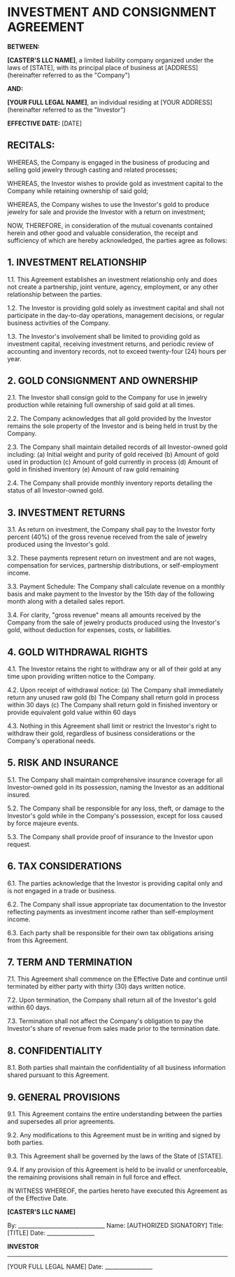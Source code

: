 # INVESTMENT AND CONSIGNMENT AGREEMENT

**BETWEEN:**

**[CASTER'S LLC NAME]**, a limited liability company organized under the laws of [STATE], with its principal place of business at [ADDRESS] (hereinafter referred to as the "Company")

**AND:**

**[YOUR FULL LEGAL NAME]**, an individual residing at [YOUR ADDRESS] (hereinafter referred to as the "Investor")

**EFFECTIVE DATE:** [DATE]

## RECITALS:

WHEREAS, the Company is engaged in the business of producing and selling gold jewelry through casting and related processes;

WHEREAS, the Investor wishes to provide gold as investment capital to the Company while retaining ownership of said gold;

WHEREAS, the Company wishes to use the Investor's gold to produce jewelry for sale and provide the Investor with a return on investment;

NOW, THEREFORE, in consideration of the mutual covenants contained herein and other good and valuable consideration, the receipt and sufficiency of which are hereby acknowledged, the parties agree as follows:

## 1. INVESTMENT RELATIONSHIP

1.1. This Agreement establishes an investment relationship only and does not create a partnership, joint venture, agency, employment, or any other relationship between the parties.

1.2. The Investor is providing gold solely as investment capital and shall not participate in the day-to-day operations, management decisions, or regular business activities of the Company.

1.3. The Investor's involvement shall be limited to providing gold as investment capital, receiving investment returns, and periodic review of accounting and inventory records, not to exceed twenty-four (24) hours per year.

## 2. GOLD CONSIGNMENT AND OWNERSHIP

2.1. The Investor shall consign gold to the Company for use in jewelry production while retaining full ownership of said gold at all times.

2.2. The Company acknowledges that all gold provided by the Investor remains the sole property of the Investor and is being held in trust by the Company.

2.3. The Company shall maintain detailed records of all Investor-owned gold including:
   (a) Initial weight and purity of gold received
   (b) Amount of gold used in production
   (c) Amount of gold currently in process
   (d) Amount of gold in finished inventory
   (e) Amount of raw gold remaining

2.4. The Company shall provide monthly inventory reports detailing the status of all Investor-owned gold.

## 3. INVESTMENT RETURNS

3.1. As return on investment, the Company shall pay to the Investor forty percent (40%) of the gross revenue received from the sale of jewelry produced using the Investor's gold.

3.2. These payments represent return on investment and are not wages, compensation for services, partnership distributions, or self-employment income.

3.3. Payment Schedule: The Company shall calculate revenue on a monthly basis and make payment to the Investor by the 15th day of the following month along with a detailed sales report.

3.4. For clarity, "gross revenue" means all amounts received by the Company from the sale of jewelry products produced using the Investor's gold, without deduction for expenses, costs, or liabilities.

## 4. GOLD WITHDRAWAL RIGHTS

4.1. The Investor retains the right to withdraw any or all of their gold at any time upon providing written notice to the Company.

4.2. Upon receipt of withdrawal notice:
   (a) The Company shall immediately return any unused raw gold
   (b) The Company shall return gold in process within 30 days
   (c) The Company shall return gold in finished inventory or provide equivalent gold value within 60 days

4.3. Nothing in this Agreement shall limit or restrict the Investor's right to withdraw their gold, regardless of business considerations or the Company's operational needs.

## 5. RISK AND INSURANCE

5.1. The Company shall maintain comprehensive insurance coverage for all Investor-owned gold in its possession, naming the Investor as an additional insured.

5.2. The Company shall be responsible for any loss, theft, or damage to the Investor's gold while in the Company's possession, except for loss caused by force majeure events.

5.3. The Company shall provide proof of insurance to the Investor upon request.

## 6. TAX CONSIDERATIONS

6.1. The parties acknowledge that the Investor is providing capital only and is not engaged in a trade or business.

6.2. The Company shall issue appropriate tax documentation to the Investor reflecting payments as investment income rather than self-employment income.

6.3. Each party shall be responsible for their own tax obligations arising from this Agreement.

## 7. TERM AND TERMINATION

7.1. This Agreement shall commence on the Effective Date and continue until terminated by either party with thirty (30) days written notice.

7.2. Upon termination, the Company shall return all of the Investor's gold within 60 days.

7.3. Termination shall not affect the Company's obligation to pay the Investor's share of revenue from sales made prior to the termination date.

## 8. CONFIDENTIALITY

8.1. Both parties shall maintain the confidentiality of all business information shared pursuant to this Agreement.

## 9. GENERAL PROVISIONS

9.1. This Agreement contains the entire understanding between the parties and supersedes all prior agreements.

9.2. Any modifications to this Agreement must be in writing and signed by both parties.

9.3. This Agreement shall be governed by the laws of the State of [STATE].

9.4. If any provision of this Agreement is held to be invalid or unenforceable, the remaining provisions shall remain in full force and effect.

IN WITNESS WHEREOF, the parties hereto have executed this Agreement as of the Effective Date.

**[CASTER'S LLC NAME]**

By: _______________________________
Name: [AUTHORIZED SIGNATORY]
Title: [TITLE]
Date: _________________

**INVESTOR**

_______________________________
[YOUR FULL LEGAL NAME]
Date: _________________
